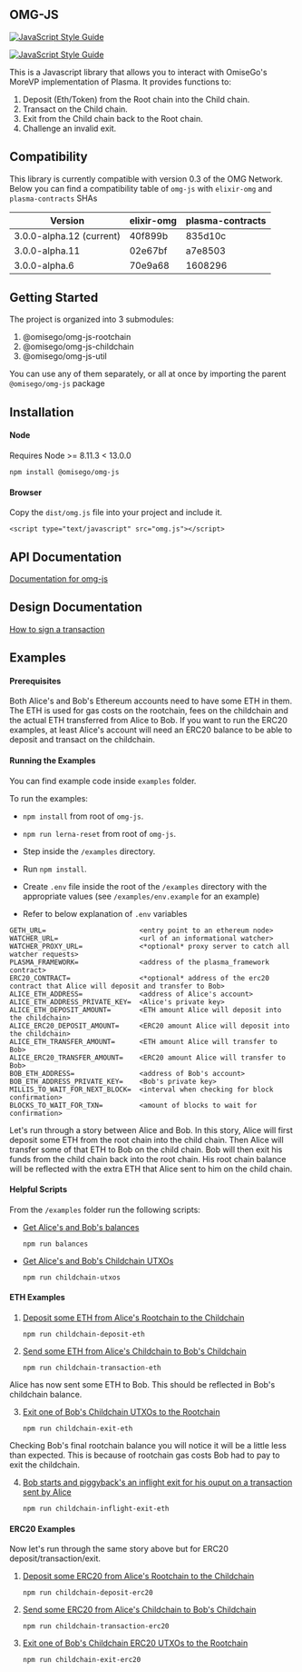 ## OMG-JS 
[![JavaScript Style Guide](https://img.shields.io/badge/code_style-standard-brightgreen.svg)](https://standardjs.com)

[![JavaScript Style Guide](https://cdn.rawgit.com/standard/standard/master/badge.svg)](https://github.com/standard/standard)

This is a Javascript library that allows you to interact with OmiseGo's MoreVP implementation of Plasma. It provides functions to:

1. Deposit (Eth/Token) from the Root chain into the Child chain.
2. Transact on the Child chain.
3. Exit from the Child chain back to the Root chain.
4. Challenge an invalid exit.

## Compatibility

This library is currently compatible with version 0.3 of the OMG Network.
Below you can find a compatibility table of `omg-js` with `elixir-omg` and `plasma-contracts` SHAs

| Version | elixir-omg | plasma-contracts |
| --- | --- | --- |
| 3.0.0-alpha.12 (current) | 40f899b | 835d10c |
| 3.0.0-alpha.11 | 02e67bf | a7e8503 |
| 3.0.0-alpha.6 | 70e9a68 | 1608296 |

## Getting Started

The project is organized into 3 submodules:

1. @omisego/omg-js-rootchain
2. @omisego/omg-js-childchain
3. @omisego/omg-js-util

You can use any of them separately, or all at once by importing the parent `@omisego/omg-js` package

## Installation

#### Node
Requires Node >= 8.11.3 < 13.0.0
```
npm install @omisego/omg-js
```


#### Browser
Copy the `dist/omg.js` file into your project and include it.
```
<script type="text/javascript" src="omg.js"></script>
```


## API Documentation

[Documentation for omg-js ](http://omisego.github.io/omg-js)

## Design Documentation

[How to sign a transaction](/integration-docs/signing-methods.md)

## Examples

#### Prerequisites

Both Alice's and Bob's Ethereum accounts need to have some ETH in them. The ETH is used for gas costs on the rootchain, fees on the childchain and the actual ETH transferred from Alice to Bob.
If you want to run the ERC20 examples, at least Alice's account will need an ERC20 balance to be able to deposit and transact on the childchain.

#### Running the Examples

You can find example code inside `examples` folder. 

To run the examples:
- `npm install` from root of `omg-js`.
- `npm run lerna-reset` from root of `omg-js`.
- Step inside the `/examples` directory.
- Run `npm install`.
- Create `.env` file inside the root of the `/examples` directory with the appropriate values (see `/examples/env.example` for an example)

- Refer to below explanation of `.env` variables
```
GETH_URL=                       <entry point to an ethereum node>
WATCHER_URL=                    <url of an informational watcher>
WATCHER_PROXY_URL=              <*optional* proxy server to catch all watcher requests>
PLASMA_FRAMEWORK=               <address of the plasma_framework contract>
ERC20_CONTRACT=                 <*optional* address of the erc20 contract that Alice will deposit and transfer to Bob>
ALICE_ETH_ADDRESS=              <address of Alice's account>
ALICE_ETH_ADDRESS_PRIVATE_KEY=  <Alice's private key>
ALICE_ETH_DEPOSIT_AMOUNT=       <ETH amount Alice will deposit into the childchain>
ALICE_ERC20_DEPOSIT_AMOUNT=     <ERC20 amount Alice will deposit into the childchain>
ALICE_ETH_TRANSFER_AMOUNT=      <ETH amount Alice will transfer to Bob>
ALICE_ERC20_TRANSFER_AMOUNT=    <ERC20 amount Alice will transfer to Bob>
BOB_ETH_ADDRESS=                <address of Bob's account>
BOB_ETH_ADDRESS_PRIVATE_KEY=    <Bob's private key>
MILLIS_TO_WAIT_FOR_NEXT_BLOCK=  <interval when checking for block confirmation>
BLOCKS_TO_WAIT_FOR_TXN=         <amount of blocks to wait for confirmation>
```

Let's run through a story between Alice and Bob. In this story, Alice will first deposit some ETH from the root chain into the child chain. Then Alice will transfer some of that ETH to Bob on the child chain. Bob will then exit his funds from the child chain back into the root chain. His root chain balance will be reflected with the extra ETH that Alice sent to him on the child chain.

#### Helpful Scripts

From the `/examples` folder run the following scripts:

- [Get Alice's and Bob's balances](examples/balances.js)

    `npm run balances`

- [Get Alice's and Bob's Childchain UTXOs](examples/childchain-utxos.js)

    `npm run childchain-utxos`

#### ETH Examples

1. [Deposit some ETH from Alice's Rootchain to the Childchain](examples/childchain-deposit-eth.js)
    
    `npm run childchain-deposit-eth`

2. [Send some ETH from Alice's Childchain to Bob's Childchain](examples/childchain-transaction-eth.js)
    
    `npm run childchain-transaction-eth`

Alice has now sent some ETH to Bob. This should be reflected in Bob's childchain balance.

3. [Exit one of Bob's Childchain UTXOs to the Rootchain](examples/childchain-exit-eth.js)

    `npm run childchain-exit-eth`

Checking Bob's final rootchain balance you will notice it will be a little less than expected. This is because of rootchain gas costs Bob had to pay to exit the childchain.

4. [Bob starts and piggyback's an inflight exit for his ouput on a transaction sent by Alice](example/childchain-inflight-exit-eth.js)

    `npm run childchain-inflight-exit-eth`

#### ERC20 Examples

Now let's run through the same story above but for ERC20 deposit/transaction/exit.

1. [Deposit some ERC20 from Alice's Rootchain to the Childchain](examples/childchain-deposit-erc20.js)
    
    `npm run childchain-deposit-erc20`

2. [Send some ERC20 from Alice's Childchain to Bob's Childchain](examples/childchain-transaction-erc20.js)
    
    `npm run childchain-transaction-erc20`

3. [Exit one of Bob's Childchain ERC20 UTXOs to the Rootchain](examples/childchain-exit-erc20.js)

    `npm run childchain-exit-erc20`
